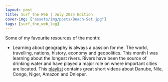 ```yaml
---
layout: post
title: Surf the Web | July 2024 Edition
cover-img: ["assets/img/posts/Beach-Set.jpg"]
tags: [surf_the_web_log]
---
```


Some of my favourite resources of the month:
* Learning about geography is always a passion for me. The world, travelling, nations, history, economy and geopolitics. This month I was learning about the longest rivers. Rivers have been the source of drinking water and have played a major role on where important cities are located. This [playlist](https://youtube.com/playlist?list=PL1SsGP17-kZXwnc3b8ABu9fy_uWDlZz0j&si=2Qy5ooM9FEJeV4AU) contains great short videos about Danube, Nile, Congo, Niger, Amazon and Dnieper.
